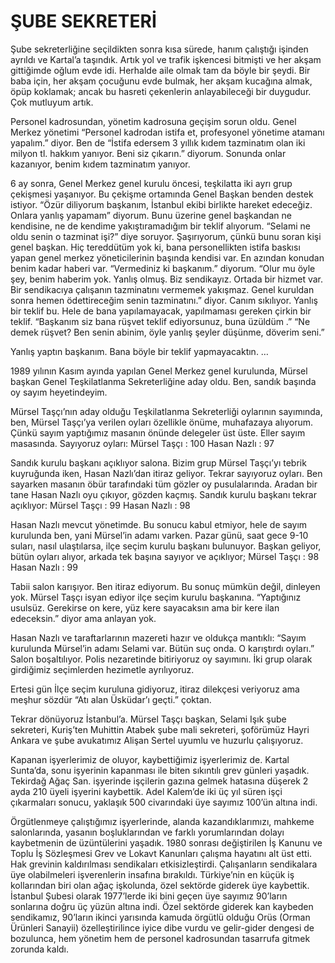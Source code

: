 # ŞUBE SEKRETERİ

Şube sekreterliğine seçildikten sonra kısa sürede, hanım çalıştığı işinden ayrıldı ve Kartal’a taşındık. Artık yol ve trafik işkencesi bitmişti ve her akşam gittiğimde oğlum evde idi. Herhalde aile olmak tam da böyle bir şeydi. Bir baba için, her akşam çocuğunu evde bulmak, her akşam kucağına almak, öpüp koklamak; ancak bu hasreti çekenlerin anlayabileceği bir duygudur. Çok mutluyum artık.

Personel kadrosundan, yönetim kadrosuna geçişim sorun oldu. Genel Merkez yönetimi “Personel kadrodan istifa et, profesyonel yönetime atamanı yapalım.” diyor. Ben de “İstifa edersem 3 yıllık kıdem tazminatım olan iki milyon tl. hakkım yanıyor. Beni siz çıkarın.” diyorum. Sonunda onlar kazanıyor, benim kıdem tazminatım yanıyor.

6 ay sonra, Genel Merkez genel kurulu öncesi, teşkilatta iki ayrı grup çekişmesi yaşanıyor. Bu çekişme ortamında Genel Başkan benden destek istiyor.
“Özür diliyorum başkanım, İstanbul ekibi birlikte hareket edeceğiz. Onlara yanlış yapamam” diyorum. Bunu üzerine genel başkandan ne kendisine, ne de kendime yakıştıramadığım bir teklif alıyorum.
“Selami ne oldu senin o tazminat işi?” diye soruyor.
Şaşırıyorum, çünkü bunu soran kişi genel başkan. Hiç tereddütüm yok ki, bana personellikten istifa baskısı yapan genel merkez yöneticilerinin başında kendisi var. En azından konudan benim kadar haberi var. “Vermediniz ki başkanım.” diyorum.
“Olur mu öyle şey, benim haberim yok. Yanlış olmuş. Biz sendikayız. Ortada bir hizmet var. Bir sendikacıya çalışanın tazminatını vermemek yakışmaz. Genel kuruldan sonra hemen ödettireceğim senin tazminatını.” diyor.
Canım sıkılıyor. Yanlış bir teklif bu. Hele de bana yapılamayacak, yapılmaması gereken çirkin bir teklif.
“Başkanım siz bana rüşvet teklif ediyorsunuz, buna üzüldüm .”
“Ne demek rüşvet? Ben senin abinim, öyle yanlış şeyler düşünme, döverim seni.”

Yanlış yaptın başkanım. Bana böyle bir teklif yapmayacaktın.
…

1989 yılının Kasım ayında yapılan Genel Merkez genel kurulunda, Mürsel başkan Genel Teşkilatlanma Sekreterliğine aday oldu. Ben, sandık başında oy sayım heyetindeyim.

Mürsel Taşçı’nın aday olduğu Teşkilatlanma Sekreterliği oylarının sayımında, ben, Mürsel Taşçı’ya verilen oyları özellikle önüme, muhafazaya alıyorum. Çünkü sayım yaptığımız masanın önünde delegeler üst üste. Eller sayım masasında. Sayıyoruz oyları:
Mürsel Taşçı : 100
Hasan Nazlı : 97

Sandık kurulu başkanı açıklıyor salona. Bizim grup Mürsel Taşçı’yı tebrik kuyruğunda iken, Hasan Nazlı’dan itiraz geliyor. Tekrar sayıyoruz oyları. Ben sayarken masanın öbür tarafındaki tüm gözler oy pusulalarında. Aradan bir tane Hasan Nazlı oyu çıkıyor, gözden kaçmış. Sandık kurulu başkanı tekrar açıklıyor:
Mürsel Taşçı : 99
Hasan Nazlı : 98

Hasan Nazlı mevcut yönetimde. Bu sonucu kabul etmiyor, hele de sayım kurulunda ben, yani Mürsel’in adamı varken. Pazar günü, saat gece 9-10 suları, nasıl ulaştılarsa, ilçe seçim kurulu başkanı bulunuyor. Başkan geliyor, bütün oyları alıyor, arkada tek başına sayıyor ve açıklıyor;
Mürsel Taşçı : 98
Hasan Nazlı : 99

Tabii salon karışıyor. Ben itiraz ediyorum. Bu sonuç mümkün değil, dinleyen yok. Mürsel Taşçı isyan ediyor ilçe seçim kurulu başkanına.
“Yaptığınız usulsüz. Gerekirse on kere, yüz kere sayacaksın ama bir kere ilan edeceksin.” diyor ama anlayan yok.

Hasan Nazlı ve taraftarlarının mazereti hazır ve oldukça mantıklı:
“Sayım kurulunda Mürsel’in adamı Selami var. Bütün suç onda. O karıştırdı oyları.”
Salon boşaltılıyor. Polis nezaretinde bitiriyoruz oy sayımını. İki grup olarak girdiğimiz seçimlerden hezimetle ayrılıyoruz.

Ertesi gün İlçe seçim kuruluna gidiyoruz, itiraz dilekçesi veriyoruz ama meşhur sözdür “Atı alan Üsküdar’ı geçti.” çoktan.

Tekrar dönüyoruz İstanbul’a.
Mürsel Taşçı başkan, Selami Işık şube sekreteri, Kuriş’ten Muhittin Atabek şube mali sekreteri, şoförümüz Hayri Ankara ve şube avukatımız Alişan Sertel uyumlu ve huzurlu çalışıyoruz.

Kapanan işyerlerimiz de oluyor, kaybettiğimiz işyerlerimiz de. Kartal Sunta’da, sonu işyerinin kapanması ile biten sıkıntılı grev günleri yaşadık. Tekirdağ Ağaç San. işyerinde işçilerin gazına gelmek hatasına düşerek 2 ayda 210 üyeli işyerini kaybettik. Adel Kalem’de iki üç yıl süren işçi çıkarmaları sonucu, yaklaşık 500 civarındaki üye sayımız 100’ün altına indi.

Örgütlenmeye çalıştığımız işyerlerinde, alanda kazandıklarımızı, mahkeme salonlarında, yasanın boşluklarından ve farklı yorumlarından dolayı kaybetmenin de üzüntülerini yaşadık. 1980 sonrası değiştirilen İş Kanunu ve Toplu İş Sözleşmesi Grev ve Lokavt Kanunları çalışma hayatını alt üst etti. Hak grevinin kaldırılması sendikaları etkisizleştirdi. Çalışanların sendikalara üye olabilmeleri işverenlerin insafına bırakıldı. Türkiye’nin en küçük iş kollarından biri olan ağaç işkolunda, özel sektörde giderek üye kaybettik. İstanbul Şubesi olarak 1977’lerde iki bini geçen üye sayımız 90’ların sonlarına doğru üç yüzün altına indi. Özel sektörde giderek kan kaybeden sendikamız, 90’ların ikinci yarısında kamuda örgütlü olduğu Orüs (Orman Ürünleri Sanayii) özelleştirilince iyice dibe vurdu ve gelir-gider dengesi de bozulunca, hem yönetim hem de personel kadrosundan tasarrufa gitmek zorunda kaldı.
